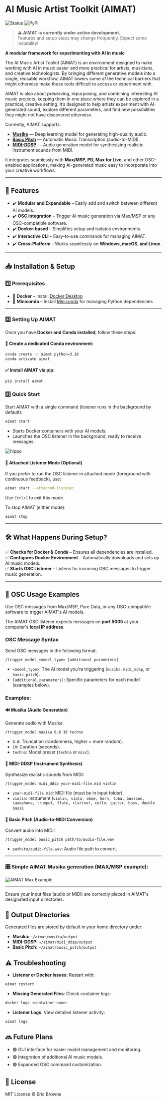 # AI Music Artist Toolkit (AIMAT) 
![Status](https://img.shields.io/badge/status-in%20development-orange) ![PyPI](https://img.shields.io/pypi/v/aimat)

> **⚠️ AIMAT is currently under active development.**  
> Features and setup steps may change frequently. Expect some instability!

**A modular framework for experimenting with AI in music**  

The AI Music Artist Toolkit (AIMAT) is an environment designed to make working with AI in music easier and more practical for artists, musicians, and creative technologists. By bringing different generative models into a single, reusable workflow, AIMAT lowers some of the technical barriers that might otherwise make these tools difficult to access or experiment with.

AIMAT is also about preserving, repurposing, and combining interesting AI music projects, keeping them in one place where they can be explored in a practical, creative setting. It’s designed to help artists experiment with AI-generated sound, explore different parameters, and find new possibilities they might not have discovered otherwise.

Currently, AIMAT supports:

- **[Musika](https://github.com/marcoppasini/musika)** — Deep learning model for generating high-quality audio.
- **[Basic Pitch](https://github.com/spotify/basic-pitch)** — Automatic Music Transcription (audio-to-MIDI).
- **[MIDI-DDSP](https://github.com/magenta/midi-ddsp)** — Audio generation model for synthesizing realistic instrument sounds from MIDI.

It integrates seamlessly with **Max/MSP, PD, Max for Live**, and other OSC-enabled applications, making AI-generated music easy to incorporate into your creative workflows.

---

## 🚀 Features  
- ✔️ **Modular and Expandable** – Easily add and switch between different AI models.
- ✔️ **OSC Integration** – Trigger AI music generation via Max/MSP or any OSC-compatible software.
- ✔️ **Docker-based** – Simplifies setup and isolates environments.
- ✔️ **Interactive CLI** – Easy-to-use commands for managing AIMAT.
- ✔️ **Cross-Platform** – Works seamlessly on **Windows, macOS, and Linux**.

---

## 📥 Installation & Setup  

### **1️⃣ Prerequisites**  

- 🔹 **Docker** – Install [Docker Desktop](https://www.docker.com/products/docker-desktop)  
- 🔹 **Miniconda** – Install [Miniconda](https://docs.conda.io/en/latest/miniconda.html) for managing Python dependencies  

---

### **2️⃣ Setting Up AIMAT**  

Once you have **Docker and Conda installed**, follow these steps:  

#### 🐍 **Create a dedicated Conda environment:**
```bash
conda create -n aimat python=3.10
conda activate aimat
```

#### ✅ **Install AIMAT via pip:**
```bash
pip install aimat
```

### **3️⃣ Quick Start**  

Start AIMAT with a single command (listener runs in the background by default):

```bash
aimat start
```

- Starts Docker containers with your AI models.
- Launches the OSC listener in the background, ready to receive messages.

![hippo](https://i.imgur.com/XIWFQWm.gif)

#### 📌 **Attached Listener Mode (Optional)**

If you prefer to run the OSC listener in attached mode (foreground with continuous feedback), use:

```bash
aimat start --attached-listener
```

Use `Ctrl+C` to exit this mode.

To stop AIMAT (either mode):

```bash
aimat stop
```

---

## 🛠️ What Happens During Setup?  
✅ **Checks for Docker & Conda** – Ensures all dependencies are installed.  
✅ **Configures Docker Environment** – Automatically downloads and sets up AI music models.  
✅ **Starts OSC Listener** – Listens for incoming OSC messages to trigger music generation.

---

## 🎵 OSC Usage Examples

Use OSC messages from Max/MSP, Pure Data, or any OSC-compatible software to trigger AIMAT's AI models.

The AIMAT OSC listener expects messages on **port 5005** at your computer's **local IP address**.

### OSC Message Syntax

Send OSC messages in the following format:

```osc
/trigger_model <model_type> [additional_parameters]
```

- `<model_type>`: The AI model you're triggering (`musika`, `midi_ddsp`, or `basic_pitch`).
- `[additional_parameters]`: Specific parameters for each model (examples below).

### Examples:

#### 🔊 **Musika (Audio Generation)**

Generate audio with Musika:

```osc
/trigger_model musika 0.8 10 techno
```

- `0.8`: Truncation (randomness, higher = more random).
- `10`: Duration (seconds).
- `techno`: Model preset (`techno` or `misc`).

#### 🎻 **MIDI-DDSP (Instrument Synthesis)**

Synthesize realistic sounds from MIDI:

```osc
/trigger_model midi_ddsp your-midi-file.mid violin
```

- `your-midi-file.mid`: MIDI file (must be in input folder).
- `violin`: Instrument (`violin, viola, oboe, horn, tuba, bassoon, saxophone, trumpet, flute, clarinet, cello, guitar, bass, double bass`).

#### 🎹 **Basic Pitch (Audio-to-MIDI Conversion)**

Convert audio into MIDI:

```osc
/trigger_model basic_pitch path/to/audio-file.wav
```

- `path/to/audio-file.wav`: Audio file path to convert.

---

### 🎛️ Simple AIMAT Musika generation (MAX/MSP example):

![AIMAT Max Example](https://i.imgur.com/Mj2qZSy.gif)

---

Ensure your input files (audio or MIDI) are correctly placed in AIMAT's designated input directories.

## 📂 Output Directories

Generated files are stored by default in your home directory under:

- **Musika:** `~/aimat/musika/output`
- **MIDI-DDSP:** `~/aimat/midi_ddsp/output`
- **Basic Pitch:** `~/aimat/basic_pitch/output`

## ⚠️ Troubleshooting

- **Listener or Docker Issues**: Restart with:
```bash
aimat restart
```
- **Missing Generated Files**: Check container logs:
```bash
docker logs <container-name>
```
- **Listener Logs**: View detailed listener activity:
```bash
aimat logs
```

## 🔜 Future Plans

- 🟢 GUI interface for easier model management and monitoring.
- 🟢 Integration of additional AI music models.
- 🟢 Expanded OSC command customization.

## 📜 License

MIT License © Eric Browne